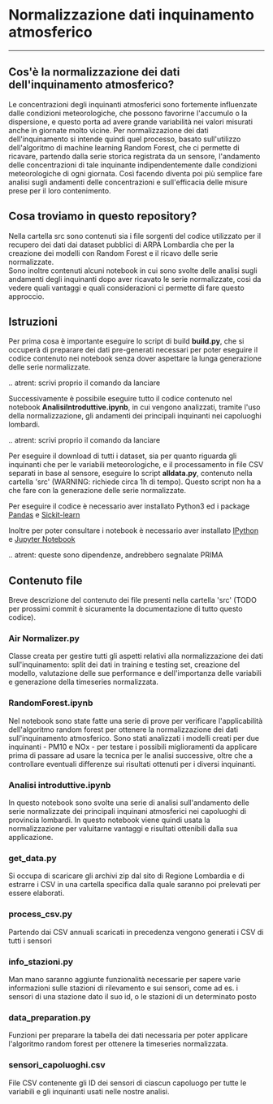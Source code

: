 # Normalizzazione dati inquinamento atmosferico 
----------------------------------------------------------------------------

## Cos'è la normalizzazione dei dati dell'inquinamento atmosferico? 
Le concentrazioni degli inquinanti atmosferici sono fortemente influenzate dalle condizioni meteorologiche, che possono favorirne l'accumulo o la dispersione, e questo porta ad avere grande variabilità nei valori misurati anche in giornate molto vicine. Per normalizzazione dei dati dell'inquinamento si intende quindi quel processo, basato sull'utilizzo dell'algoritmo di machine learning Random Forest, che ci permette di ricavare, partendo dalla serie storica registrata da un sensore, l'andamento delle concentrazioni di tale inquinante indipendentemente dalle condizioni meteorologiche di ogni giornata. Così facendo diventa poi più semplice fare analisi sugli andamenti delle concentrazioni e sull'efficacia delle misure prese per il loro contenimento.

## Cosa troviamo in questo repository? 
Nella cartella src sono contenuti sia i file sorgenti del codice utilizzato per il recupero dei dati dai dataset pubblici di ARPA Lombardia che per la creazione dei modelli con Random Forest e il ricavo delle serie normalizzate.  
Sono inoltre contenuti alcuni notebook in cui sono svolte delle analisi sugli andamenti degli inquinanti dopo aver ricavato le serie normalizzate, così da vedere quali vantaggi e quali considerazioni ci permette di fare questo approccio.  

## Istruzioni 
Per prima cosa è importante eseguire lo script di build **build.py**, che si occuperà di preparare dei dati pre-generati necessari per poter eseguire il codice contenuto nei notebook senza dover aspettare la lunga generazione delle serie normalizzate. 

.. atrent: scrivi proprio il comando da lanciare




Successivamente è possibile eseguire tutto il codice contenuto nel notebook **AnalisiIntroduttive.ipynb**, in cui vengono analizzati, tramite l'uso della normalizzazione, gli andamenti dei principali inquinanti nei capoluoghi lombardi.

.. atrent: scrivi proprio il comando da lanciare




Per eseguire il download di tutti i dataset, sia per quanto riguarda gli inquinanti che per le variabili meteorologiche, e il processamento in file CSV separati in base al sensore, eseguire lo script **alldata.py**, contenuto nella cartella 'src' (WARNING: richiede circa 1h di tempo). Questo script non ha a che fare con la generazione delle serie normalizzate.

Per eseguire il codice è necessario aver installato Python3 ed i package [Pandas](https://pandas.pydata.org/pandas-docs/stable/index.html) e [Sickit-learn](https://scikit-learn.org/stable/index.html)

Inoltre per poter consultare i notebook è necessario aver installato [IPython](https://ipython.org) e [Jupyter Notebook](https://jupyter.org)

.. atrent: queste sono dipendenze, andrebbero segnalate PRIMA





## Contenuto file 
Breve descrizione del contenuto dei file presenti nella cartella 'src' (TODO per prossimi commit è sicuramente la documentazione di tutto questo codice).

### Air Normalizer.py
Classe creata per gestire tutti gli aspetti relativi alla normalizzazione dei dati sull'inquinamento: split dei dati in training e testing set, creazione del modello, valutazione delle sue performance e dell'importanza delle variabili e generazione della timeseries normalizzata.

### RandomForest.ipynb
Nel notebook sono state fatte una serie di prove per verificare l'applicabilità dell'algoritmo random forest per ottenere la normalizzazione dei dati sull'inquinamento atmosferico. Sono stati analizzati i modelli creati per due inquinanti - PM10 e NOx - per testare i possibili miglioramenti da applicare prima di passare ad usare la tecnica per le analisi successive, oltre che a controllare eventuali differenze sui risultati ottenuti per i diversi inquinanti. 

### Analisi introduttive.ipynb
In questo notebook sono svolte una serie di analisi sull'andamento delle serie normalizzate dei principali inquinani atmosferici nei capoluoghi di provincia lombardi. In questo notebook viene quindi usata la normalizzazione per valuitarne vantaggi e risultati ottenibili dalla sua applicazione.

### get_data.py
Si occupa di scaricare gli archivi zip dal sito di Regione Lombardia e di estrarre i CSV in una cartella specifica dalla quale saranno poi prelevati per essere elaborati.

### process_csv.py
Partendo dai CSV annuali scaricati in precedenza vengono generati i CSV di tutti i sensori

### info_stazioni.py
Man mano saranno aggiunte funzionalità necessarie per sapere varie informazioni sulle stazioni di rilevamento e sui sensori, come ad es. i sensori di una stazione dato il suo id, o le stazioni di un determinato posto

### data_preparation.py
Funzioni per preparare la tabella dei dati necessaria per poter applicare l'algoritmo random forest per ottenere la timeseries normalizzata.

### sensori_capoluoghi.csv
File CSV contenente gli ID dei sensori di ciascun capoluogo per tutte le variabili e gli inquinanti usati nelle nostre analisi.
